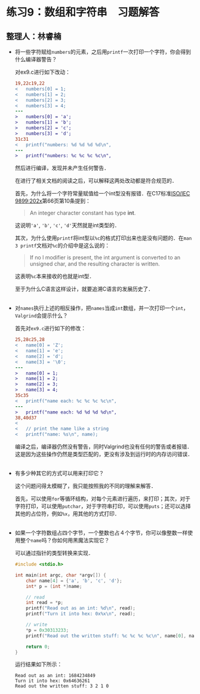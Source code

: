 # 练习9：数组和字符串　习题解答

## 整理人：林睿楠

* 将一些字符赋给`numbers`的元素，之后用`printf`一次打印一个字符，你会得到什么编译器警告？

	对ex9.c进行如下改动：

	```diff
	19,22c19,22
	< 	numbers[0] = 1;
	< 	numbers[1] = 2;
	< 	numbers[2] = 3;
	< 	numbers[3] = 4;
	---
	> 	numbers[0] = 'a';
	> 	numbers[1] = 'b';
	> 	numbers[2] = 'c';
	> 	numbers[3] = 'd';
	31c31
	< 	printf("numbers: %d %d %d %d\n",
	---
	> 	printf("numbers: %c %c %c %c\n",
	```

	然后进行编译，发现并未产生任何警告．

	在进行了相关文档的阅读之后，可以解释这两处改动都是符合规范的．

	首先，为什么将一个字符常量赋值给一个int型没有报错．在C17标准[ISO/IEC 9899:202x][1]第66页第10条提到：

	> An integer character constant has type **int**.

	这说明`'a'`, `'b'`, `'c'`, `'d'`天然就是int类型的．

	[1]: <https://www.open-std.org/jtc1/sc22/wg14/www/docs/n2347.pdf> "ISO/IEC 9899:202x"

	其次，为什么使用`printf`将int型以`%c`的格式打印出来也是没有问题的．在`man 3 printf`文档对`%c`的介绍中是这么说的：

	> If  no  l modifier is present, the int argument is converted to an unsigned char, and the resulting character is written.

	这表明`%c`本来接收的也就是int型．

	至于为什么C语言这样设计，就要追溯C语言的发展历史了．<br><br>

* 对`names`执行上述的相反操作，把`names`当成`int`数组，并一次打印一个`int`，`Valgrind`会提示什么？

	首先对`ex9.c`进行如下的修改：

	```diff
	25,28c25,28
	< 	name[0] = 'Z';
	< 	name[1] = 'e';
	< 	name[2] = 'd';
	< 	name[3] = '\0';
	---
	> 	name[0] = 1;
	> 	name[1] = 2;
	> 	name[2] = 3;
	> 	name[3] = 4;
	35c35
	< 	printf("name each: %c %c %c %c\n",
	---
	> 	printf("name each: %d %d %d %d\n",
	38,40d37
	< 
	< 	// print the name like a string
	< 	printf("name: %s\n", name);
	```

	编译之后，编译器仍然没有警告，同时Valgrind也没有任何的警告或者报错．这是因为这些操作仍然是类型匹配的，更没有涉及到运行时的内存访问错误．<br><br>

* 有多少种其它的方式可以用来打印它？

	这个问题问得太模糊了，我只能按照我的不同的理解来解答．

	首先，可以使用`for`等循环结构，对每个元素进行遍历，来打印；其次，对于字符打印，可以使用`putchar`，对于字符串打印，可以使用`puts`；还可以选择其他的占位符，例如`%x`，用其他的方式打印．<br><br>

* 如果一个字符数组占四个字节，一个整数也占４个字节，你可以像整数一样使用整个`name`吗？你如何用黑魔法实现它？

	可以通过指针的类型转换来实现．

	```c
	#include <stdio.h>

	int main(int argc, char *argv[]) {
		char name[4] = {'a', 'b', 'c', 'd'};
		int* p = (int *)name;

		// read
		int read = *p;
		printf("Read out as an int: %d\n", read);
		printf("Turn it into hex: 0x%x\n", read);

		// write
		*p = 0x30313233;
		printf("Read out the written stuff: %c %c %c %c\n", name[0], name[1], name[2], name[3]);

		return 0;
	}
	```

	运行结果如下所示：

	```
	Read out as an int: 1684234849
	Turn it into hex: 0x64636261
	Read out the written stuff: 3 2 1 0
	```

	<br><br>
